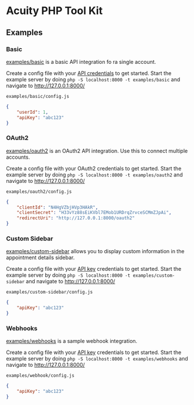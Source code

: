 # Acuity PHP Tool Kit

## Examples

### Basic

[examples/basic](examples/basic) is a basic API integration fo ra single account.

Create a config file with your [API credentials](https://secure.acuityscheduling.com/app.php?key=api&action=settings) to get started.
Start the example server by doing `php -S localhost:8000 -t examples/basic` and navigate to http://127.0.0.1:8000/

`examples/basic/config.js`
```json
{
	"userId": 1,
	"apiKey": "abc123"
}
```

### OAuth2

[examples/oauth2](examples/oauth2) is an OAuth2 API integration.  Use this to connect multiple accounts.

Create a config file with your OAuth2 credentials to get started.
Start the example server by doing `php -S localhost:8000 -t examples/oauth2` and navigate to http://127.0.0.1:8000/

`examples/oauth2/config.js`
```json
{
	"clientId": "N4HgVZbjHVp3HAkR",
	"clientSecret": "H33vYz88sEiKVbl7EMob1URDrqZrvceSCMmZJpAi",
	"redirectUri": "http://127.0.0.1:8000/oauth2"
}
```

### Custom Sidebar

[examples/custom-sidebar](examples/custom-sidebar) allows you to display custom information in the appointment details sidebar.

Create a config file with your [API key](https://secure.acuityscheduling.com/app.php?key=api&action=settings) credentials to get started.
Start the example server by doing `php -S localhost:8000 -t examples/custom-sidebar` and navigate to http://127.0.0.1:8000/

`examples/custom-sidebar/config.js`
```json
{
	"apiKey": "abc123"
}
```

### Webhooks

[examples/webhooks](examples/webhooks) is a sample webhook integration.

Create a config file with your [API key](https://secure.acuityscheduling.com/app.php?key=api&action=settings) credentials to get started.
Start the example server by doing `php -S localhost:8000 -t examples/webhooks` and navigate to http://127.0.0.1:8000/

`examples/webhook/config.js`
```json
{
	"apiKey": "abc123"
}
```
